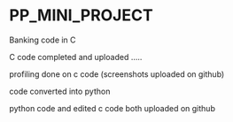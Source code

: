 # PP_MINI_PROJECT

Banking code in C

C code completed and uploaded .....

profiling done on c code
(screenshots uploaded on github)

code converted into python

python code and edited c code both uploaded on github
